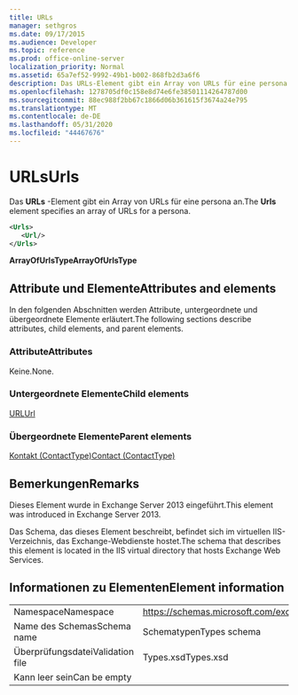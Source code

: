 ```yaml
---
title: URLs
manager: sethgros
ms.date: 09/17/2015
ms.audience: Developer
ms.topic: reference
ms.prod: office-online-server
localization_priority: Normal
ms.assetid: 65a7ef52-9992-49b1-b002-868fb2d3a6f6
description: Das URLs-Element gibt ein Array von URLs für eine persona an.
ms.openlocfilehash: 1278705df0c158e8d74e6fe38501114264787d00
ms.sourcegitcommit: 88ec988f2bb67c1866d06b361615f3674a24e795
ms.translationtype: MT
ms.contentlocale: de-DE
ms.lasthandoff: 05/31/2020
ms.locfileid: "44467676"
---
```

# <a name="urls"></a><span data-ttu-id="14027-103">URLs</span><span class="sxs-lookup"><span data-stu-id="14027-103">Urls</span></span>

<span data-ttu-id="14027-104">Das **URLs** -Element gibt ein Array von URLs für eine persona an.</span><span class="sxs-lookup"><span data-stu-id="14027-104">The **Urls** element specifies an array of URLs for a persona.</span></span> 
  
```XML
<Urls>
   <Url/>
</Urls>
```

 <span data-ttu-id="14027-105">**ArrayOfUrlsType**</span><span class="sxs-lookup"><span data-stu-id="14027-105">**ArrayOfUrlsType**</span></span>
## <a name="attributes-and-elements"></a><span data-ttu-id="14027-106">Attribute und Elemente</span><span class="sxs-lookup"><span data-stu-id="14027-106">Attributes and elements</span></span>

<span data-ttu-id="14027-107">In den folgenden Abschnitten werden Attribute, untergeordnete und übergeordnete Elemente erläutert.</span><span class="sxs-lookup"><span data-stu-id="14027-107">The following sections describe attributes, child elements, and parent elements.</span></span>
  
### <a name="attributes"></a><span data-ttu-id="14027-108">Attribute</span><span class="sxs-lookup"><span data-stu-id="14027-108">Attributes</span></span>

<span data-ttu-id="14027-109">Keine.</span><span class="sxs-lookup"><span data-stu-id="14027-109">None.</span></span>
  
### <a name="child-elements"></a><span data-ttu-id="14027-110">Untergeordnete Elemente</span><span class="sxs-lookup"><span data-stu-id="14027-110">Child elements</span></span>

[<span data-ttu-id="14027-111">URL</span><span class="sxs-lookup"><span data-stu-id="14027-111">Url </span></span>](url-ex15websvcsotherref.md)
  
### <a name="parent-elements"></a><span data-ttu-id="14027-112">Übergeordnete Elemente</span><span class="sxs-lookup"><span data-stu-id="14027-112">Parent elements</span></span>

[<span data-ttu-id="14027-113">Kontakt (ContactType)</span><span class="sxs-lookup"><span data-stu-id="14027-113">Contact (ContactType)</span></span>](contact-contacttype.md)
  
## <a name="remarks"></a><span data-ttu-id="14027-114">Bemerkungen</span><span class="sxs-lookup"><span data-stu-id="14027-114">Remarks</span></span>

<span data-ttu-id="14027-115">Dieses Element wurde in Exchange Server 2013 eingeführt.</span><span class="sxs-lookup"><span data-stu-id="14027-115">This element was introduced in Exchange Server 2013.</span></span>
  
<span data-ttu-id="14027-116">Das Schema, das dieses Element beschreibt, befindet sich im virtuellen IIS-Verzeichnis, das Exchange-Webdienste hostet.</span><span class="sxs-lookup"><span data-stu-id="14027-116">The schema that describes this element is located in the IIS virtual directory that hosts Exchange Web Services.</span></span>
  
## <a name="element-information"></a><span data-ttu-id="14027-117">Informationen zu Elementen</span><span class="sxs-lookup"><span data-stu-id="14027-117">Element information</span></span>

|||
|:-----|:-----|
|<span data-ttu-id="14027-118">Namespace</span><span class="sxs-lookup"><span data-stu-id="14027-118">Namespace</span></span>  <br/> |https://schemas.microsoft.com/exchange/services/2006/types  <br/> |
|<span data-ttu-id="14027-119">Name des Schemas</span><span class="sxs-lookup"><span data-stu-id="14027-119">Schema name</span></span>  <br/> |<span data-ttu-id="14027-120">Schematypen</span><span class="sxs-lookup"><span data-stu-id="14027-120">Types schema</span></span>  <br/> |
|<span data-ttu-id="14027-121">Überprüfungsdatei</span><span class="sxs-lookup"><span data-stu-id="14027-121">Validation file</span></span>  <br/> |<span data-ttu-id="14027-122">Types.xsd</span><span class="sxs-lookup"><span data-stu-id="14027-122">Types.xsd</span></span>  <br/> |
|<span data-ttu-id="14027-123">Kann leer sein</span><span class="sxs-lookup"><span data-stu-id="14027-123">Can be empty</span></span>  <br/> ||
   

